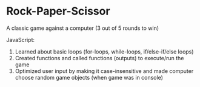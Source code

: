 # Rock-Paper-Scissor
A classic game against a computer (3 out of 5 rounds to win)

JavaScript:
1. Learned about basic loops (for-loops, while-loops, if/else-if/else loops)
2. Created functions and called functions (outputs) to execute/run the game
3. Optimized user input by making it case-insensitive and made computer choose random game objects (when game was in console)
